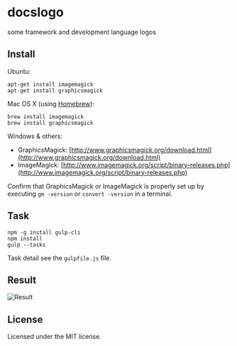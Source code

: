 # docslogo
some framework and development language logos

## Install

Ubuntu:

```shell
apt-get install imagemagick
apt-get install graphicsmagick
```

Mac OS X (using [Homebrew](http://brew.sh/)):

```shell
brew install imagemagick
brew install graphicsmagick
```

Windows & others:
- GraphicsMagick: [http://www.graphicsmagick.org/download.html](http://www.graphicsmagick.org/download.html)
- ImageMagick: [http://www.imagemagick.org/script/binary-releases.php](http://www.imagemagick.org/script/binary-releases.php)

Confirm that GraphicsMagick or ImageMagick is properly set up by executing `gm -version` or `convert -version` in a terminal.

## Task

```shell
npm -g install gulp-cli
npm install
gulp --tasks

```

Task detail see the `gulpfile.js` file.


## Result

![Result](https://raw.githubusercontent.com/icai/docslogo/master/result.png "Result")



## License

Licensed under the MIT license.
